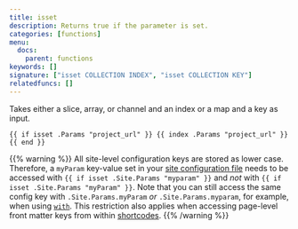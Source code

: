 ```yaml
---
title: isset
description: Returns true if the parameter is set.
categories: [functions]
menu:
  docs:
    parent: functions
keywords: []
signature: ["isset COLLECTION INDEX", "isset COLLECTION KEY"]
relatedfuncs: []
---
```


Takes either a slice, array, or channel and an index or a map and a key as input.

```go-html-template
{{ if isset .Params "project_url" }} {{ index .Params "project_url" }}{{ end }}
```

{{% warning %}}
All site-level configuration keys are stored as lower case. Therefore, a `myParam` key-value set in your [site configuration file](/getting-started/configuration/) needs to be accessed with `{{ if isset .Site.Params "myparam" }}` and *not* with `{{ if isset .Site.Params "myParam" }}`. Note that you can still access the same config key with `.Site.Params.myParam` *or* `.Site.Params.myparam`, for example, when using [`with`](/functions/with).
This restriction also applies when accessing page-level front matter keys from within [shortcodes](/content-management/shortcodes/).
{{% /warning %}}
